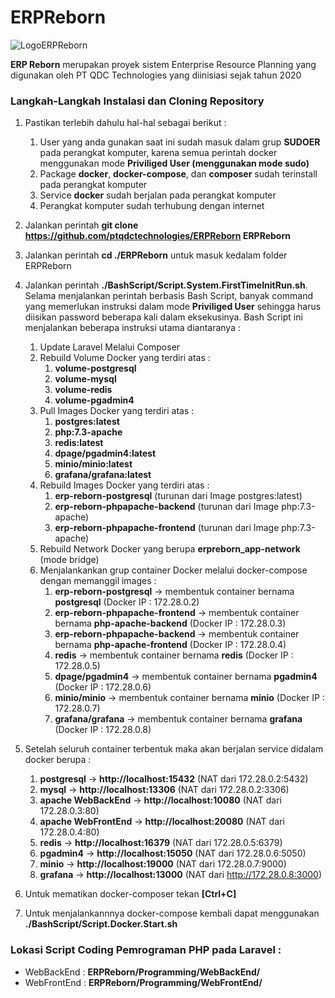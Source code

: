 # ERPReborn

![LogoERPReborn](https://i.ibb.co/fnL12cm/Logo-Phoenix.png)

**ERP Reborn** merupakan proyek sistem Enterprise Resource Planning yang digunakan oleh PT QDC Technologies yang diinisiasi sejak tahun 2020

<h3>Langkah-Langkah Instalasi dan Cloning Repository</h3>

1. Pastikan terlebih dahulu hal-hal sebagai berikut :
   1. User yang anda gunakan saat ini sudah masuk dalam grup **SUDOER** pada perangkat komputer, karena semua perintah docker menggunakan mode **Priviliged User (menggunakan mode sudo)**
   2. Package **docker**, **docker-compose**, dan **composer** sudah terinstall pada perangkat komputer
   3. Service **docker** sudah berjalan pada perangkat komputer
   4. Perangkat komputer sudah terhubung dengan internet

2. Jalankan perintah **git clone https://github.com/ptqdctechnologies/ERPReborn ERPReborn**

3. Jalankan perintah **cd ./ERPReborn** untuk masuk kedalam folder ERPReborn

4. Jalankan perintah **./BashScript/Script.System.FirstTimeInitRun.sh**. Selama menjalankan perintah berbasis Bash Script, banyak command yang memerlukan instruksi dalam mode **Priviliged User** sehingga harus diisikan password beberapa kali dalam eksekusinya. Bash Script ini menjalankan beberapa instruksi utama diantaranya :
   1. Update Laravel Melalui Composer
   2. Rebuild Volume Docker yang terdiri atas :
      1. **volume-postgresql**
      2. **volume-mysql**
      3. **volume-redis**
      4. **volume-pgadmin4**
   3. Pull Images Docker yang terdiri atas :
      1. **postgres:latest**
      2. **php:7.3-apache**
      3. **redis:latest**
      4. **dpage/pgadmin4:latest**
      5. **minio/minio:latest**
      6. **grafana/grafana:latest**
   4. Rebuild Images Docker yang terdiri atas :
      1. **erp-reborn-postgresql** (turunan dari Image postgres:latest)
      2. **erp-reborn-phpapache-backend** (turunan dari Image php:7.3-apache)
      3. **erp-reborn-phpapache-frontend** (turunan dari Image php:7.3-apache)
   4. Rebuild Network Docker yang berupa **erpreborn_app-network** (mode bridge)
   3. Menjalankankan grup container Docker melalui docker-compose dengan memanggil images :
      1. **erp-reborn-postgresql** &rarr; membentuk container bernama **postgresql** (Docker IP : 172.28.0.2)
      2. **erp-reborn-phpapache-frontend** &rarr; membentuk container bernama **php-apache-backend** (Docker IP : 172.28.0.3)
      3. **erp-reborn-phpapache-backend** &rarr; membentuk container bernama **php-apache-frontend** (Docker IP : 172.28.0.4)
      4. **redis** &rarr; membentuk container bernama **redis** (Docker IP : 172.28.0.5)
      5. **dpage/pgadmin4** &rarr; membentuk container bernama **pgadmin4** (Docker IP : 172.28.0.6)
      6. **minio/minio** &rarr; membentuk container bernama **minio** (Docker IP : 172.28.0.7)
      6. **grafana/grafana** &rarr; membentuk container bernama **grafana** (Docker IP : 172.28.0.8)
      
5. Setelah seluruh container terbentuk maka akan berjalan service didalam docker berupa :
   1. **postgresql** &rarr; **http://localhost:15432** (NAT dari 172.28.0.2:5432)
   2. **mysql** &rarr; **http://localhost:13306** (NAT dari 172.28.0.2:3306)
   3. **apache WebBackEnd** &rarr; **http://localhost:10080** (NAT dari 172.28.0.3:80)
   4. **apache WebFrontEnd** &rarr; **http://localhost:20080** (NAT dari 172.28.0.4:80)
   5. **redis** &rarr; **http://localhost:16379** (NAT dari 172.28.0.5:6379)
   6. **pgadmin4** &rarr; **http://localhost:15050** (NAT dari 172.28.0.6:5050)
   7. **minio** &rarr; **http://localhost:19000** (NAT dari 172.28.0.7:9000)
   8. **grafana** &rarr; **http://localhost:13000** (NAT dari http://172.28.0.8:3000)
   
6. Untuk mematikan docker-composer tekan **[Ctrl+C]**

7. Untuk menjalankannnya docker-compose kembali dapat menggunakan **./BashScript/Script.Docker.Start.sh**


<h3>Lokasi Script Coding Pemrograman PHP pada Laravel :</h3>

- WebBackEnd : **ERPReborn/Programming/WebBackEnd/**
- WebFrontEnd : **ERPReborn/Programming/WebFrontEnd/**
 
